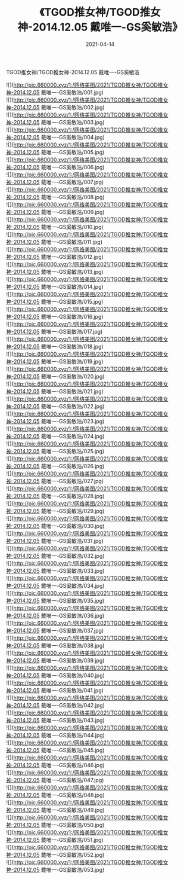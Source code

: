 ﻿---
layout: post
title:  《TGOD推女神/TGOD推女神-2014.12.05 戴唯一-GS奚敏浩》
date:   2021-04-14
img: http://pic.660000.xyz/1:/网络美图/2021/TGOD推女神/TGOD推女神-2014.12.05 戴唯一-GS奚敏浩/000.jpg
categories: [美女, 清纯, 唯美]
---

TGOD推女神/TGOD推女神-2014.12.05 戴唯一-GS奚敏浩

 ![](http://pic.660000.xyz/1:/网络美图/2021/TGOD推女神/TGOD推女神-2014.12.05 戴唯一-GS奚敏浩/001.jpg) <br>![](http://pic.660000.xyz/1:/网络美图/2021/TGOD推女神/TGOD推女神-2014.12.05 戴唯一-GS奚敏浩/002.jpg) <br>![](http://pic.660000.xyz/1:/网络美图/2021/TGOD推女神/TGOD推女神-2014.12.05 戴唯一-GS奚敏浩/003.jpg) <br>![](http://pic.660000.xyz/1:/网络美图/2021/TGOD推女神/TGOD推女神-2014.12.05 戴唯一-GS奚敏浩/004.jpg) <br>![](http://pic.660000.xyz/1:/网络美图/2021/TGOD推女神/TGOD推女神-2014.12.05 戴唯一-GS奚敏浩/005.jpg) <br>![](http://pic.660000.xyz/1:/网络美图/2021/TGOD推女神/TGOD推女神-2014.12.05 戴唯一-GS奚敏浩/006.jpg) <br>![](http://pic.660000.xyz/1:/网络美图/2021/TGOD推女神/TGOD推女神-2014.12.05 戴唯一-GS奚敏浩/007.jpg) <br>![](http://pic.660000.xyz/1:/网络美图/2021/TGOD推女神/TGOD推女神-2014.12.05 戴唯一-GS奚敏浩/008.jpg) <br>![](http://pic.660000.xyz/1:/网络美图/2021/TGOD推女神/TGOD推女神-2014.12.05 戴唯一-GS奚敏浩/009.jpg) <br>![](http://pic.660000.xyz/1:/网络美图/2021/TGOD推女神/TGOD推女神-2014.12.05 戴唯一-GS奚敏浩/010.jpg) <br>![](http://pic.660000.xyz/1:/网络美图/2021/TGOD推女神/TGOD推女神-2014.12.05 戴唯一-GS奚敏浩/011.jpg) <br>![](http://pic.660000.xyz/1:/网络美图/2021/TGOD推女神/TGOD推女神-2014.12.05 戴唯一-GS奚敏浩/012.jpg) <br>![](http://pic.660000.xyz/1:/网络美图/2021/TGOD推女神/TGOD推女神-2014.12.05 戴唯一-GS奚敏浩/013.jpg) <br>![](http://pic.660000.xyz/1:/网络美图/2021/TGOD推女神/TGOD推女神-2014.12.05 戴唯一-GS奚敏浩/014.jpg) <br>![](http://pic.660000.xyz/1:/网络美图/2021/TGOD推女神/TGOD推女神-2014.12.05 戴唯一-GS奚敏浩/015.jpg) <br>![](http://pic.660000.xyz/1:/网络美图/2021/TGOD推女神/TGOD推女神-2014.12.05 戴唯一-GS奚敏浩/016.jpg) <br>![](http://pic.660000.xyz/1:/网络美图/2021/TGOD推女神/TGOD推女神-2014.12.05 戴唯一-GS奚敏浩/017.jpg) <br>![](http://pic.660000.xyz/1:/网络美图/2021/TGOD推女神/TGOD推女神-2014.12.05 戴唯一-GS奚敏浩/018.jpg) <br>![](http://pic.660000.xyz/1:/网络美图/2021/TGOD推女神/TGOD推女神-2014.12.05 戴唯一-GS奚敏浩/019.jpg) <br>![](http://pic.660000.xyz/1:/网络美图/2021/TGOD推女神/TGOD推女神-2014.12.05 戴唯一-GS奚敏浩/020.jpg) <br>![](http://pic.660000.xyz/1:/网络美图/2021/TGOD推女神/TGOD推女神-2014.12.05 戴唯一-GS奚敏浩/021.jpg) <br>![](http://pic.660000.xyz/1:/网络美图/2021/TGOD推女神/TGOD推女神-2014.12.05 戴唯一-GS奚敏浩/022.jpg) <br>![](http://pic.660000.xyz/1:/网络美图/2021/TGOD推女神/TGOD推女神-2014.12.05 戴唯一-GS奚敏浩/023.jpg) <br>![](http://pic.660000.xyz/1:/网络美图/2021/TGOD推女神/TGOD推女神-2014.12.05 戴唯一-GS奚敏浩/024.jpg) <br>![](http://pic.660000.xyz/1:/网络美图/2021/TGOD推女神/TGOD推女神-2014.12.05 戴唯一-GS奚敏浩/025.jpg) <br>![](http://pic.660000.xyz/1:/网络美图/2021/TGOD推女神/TGOD推女神-2014.12.05 戴唯一-GS奚敏浩/026.jpg) <br>![](http://pic.660000.xyz/1:/网络美图/2021/TGOD推女神/TGOD推女神-2014.12.05 戴唯一-GS奚敏浩/027.jpg) <br>![](http://pic.660000.xyz/1:/网络美图/2021/TGOD推女神/TGOD推女神-2014.12.05 戴唯一-GS奚敏浩/028.jpg) <br>![](http://pic.660000.xyz/1:/网络美图/2021/TGOD推女神/TGOD推女神-2014.12.05 戴唯一-GS奚敏浩/029.jpg) <br>![](http://pic.660000.xyz/1:/网络美图/2021/TGOD推女神/TGOD推女神-2014.12.05 戴唯一-GS奚敏浩/030.jpg) <br>![](http://pic.660000.xyz/1:/网络美图/2021/TGOD推女神/TGOD推女神-2014.12.05 戴唯一-GS奚敏浩/031.jpg) <br>![](http://pic.660000.xyz/1:/网络美图/2021/TGOD推女神/TGOD推女神-2014.12.05 戴唯一-GS奚敏浩/032.jpg) <br>![](http://pic.660000.xyz/1:/网络美图/2021/TGOD推女神/TGOD推女神-2014.12.05 戴唯一-GS奚敏浩/033.jpg) <br>![](http://pic.660000.xyz/1:/网络美图/2021/TGOD推女神/TGOD推女神-2014.12.05 戴唯一-GS奚敏浩/034.jpg) <br>![](http://pic.660000.xyz/1:/网络美图/2021/TGOD推女神/TGOD推女神-2014.12.05 戴唯一-GS奚敏浩/035.jpg) <br>![](http://pic.660000.xyz/1:/网络美图/2021/TGOD推女神/TGOD推女神-2014.12.05 戴唯一-GS奚敏浩/036.jpg) <br>![](http://pic.660000.xyz/1:/网络美图/2021/TGOD推女神/TGOD推女神-2014.12.05 戴唯一-GS奚敏浩/037.jpg) <br>![](http://pic.660000.xyz/1:/网络美图/2021/TGOD推女神/TGOD推女神-2014.12.05 戴唯一-GS奚敏浩/038.jpg) <br>![](http://pic.660000.xyz/1:/网络美图/2021/TGOD推女神/TGOD推女神-2014.12.05 戴唯一-GS奚敏浩/039.jpg) <br>![](http://pic.660000.xyz/1:/网络美图/2021/TGOD推女神/TGOD推女神-2014.12.05 戴唯一-GS奚敏浩/040.jpg) <br>![](http://pic.660000.xyz/1:/网络美图/2021/TGOD推女神/TGOD推女神-2014.12.05 戴唯一-GS奚敏浩/041.jpg) <br>![](http://pic.660000.xyz/1:/网络美图/2021/TGOD推女神/TGOD推女神-2014.12.05 戴唯一-GS奚敏浩/042.jpg) <br>![](http://pic.660000.xyz/1:/网络美图/2021/TGOD推女神/TGOD推女神-2014.12.05 戴唯一-GS奚敏浩/043.jpg) <br>![](http://pic.660000.xyz/1:/网络美图/2021/TGOD推女神/TGOD推女神-2014.12.05 戴唯一-GS奚敏浩/044.jpg) <br>![](http://pic.660000.xyz/1:/网络美图/2021/TGOD推女神/TGOD推女神-2014.12.05 戴唯一-GS奚敏浩/045.jpg) <br>![](http://pic.660000.xyz/1:/网络美图/2021/TGOD推女神/TGOD推女神-2014.12.05 戴唯一-GS奚敏浩/046.jpg) <br>![](http://pic.660000.xyz/1:/网络美图/2021/TGOD推女神/TGOD推女神-2014.12.05 戴唯一-GS奚敏浩/047.jpg) <br>![](http://pic.660000.xyz/1:/网络美图/2021/TGOD推女神/TGOD推女神-2014.12.05 戴唯一-GS奚敏浩/048.jpg) <br>![](http://pic.660000.xyz/1:/网络美图/2021/TGOD推女神/TGOD推女神-2014.12.05 戴唯一-GS奚敏浩/049.jpg) <br>![](http://pic.660000.xyz/1:/网络美图/2021/TGOD推女神/TGOD推女神-2014.12.05 戴唯一-GS奚敏浩/050.jpg) <br>![](http://pic.660000.xyz/1:/网络美图/2021/TGOD推女神/TGOD推女神-2014.12.05 戴唯一-GS奚敏浩/051.jpg) <br>![](http://pic.660000.xyz/1:/网络美图/2021/TGOD推女神/TGOD推女神-2014.12.05 戴唯一-GS奚敏浩/052.jpg) <br>![](http://pic.660000.xyz/1:/网络美图/2021/TGOD推女神/TGOD推女神-2014.12.05 戴唯一-GS奚敏浩/053.jpg) <br>